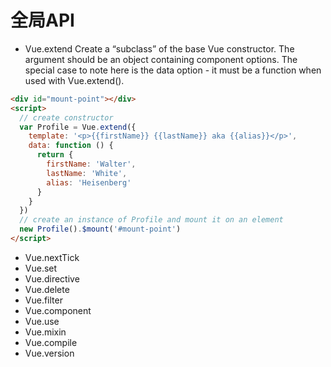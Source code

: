 # 全局API
  * Vue.extend
  Create a “subclass” of the base Vue constructor. The argument should be an object containing component options. The special case to note here is the data option - it must be a function when used with Vue.extend().
```html
<div id="mount-point"></div>
<script>
  // create constructor
  var Profile = Vue.extend({
    template: '<p>{{firstName}} {{lastName}} aka {{alias}}</p>',
    data: function () {
      return {
        firstName: 'Walter',
        lastName: 'White',
        alias: 'Heisenberg'
      }
    }
  })
  // create an instance of Profile and mount it on an element
  new Profile().$mount('#mount-point')
</script>
```
  * Vue.nextTick
  * Vue.set
  * Vue.directive
  * Vue.delete
  * Vue.filter
  * Vue.component
  * Vue.use
  * Vue.mixin
  * Vue.compile
  * Vue.version
